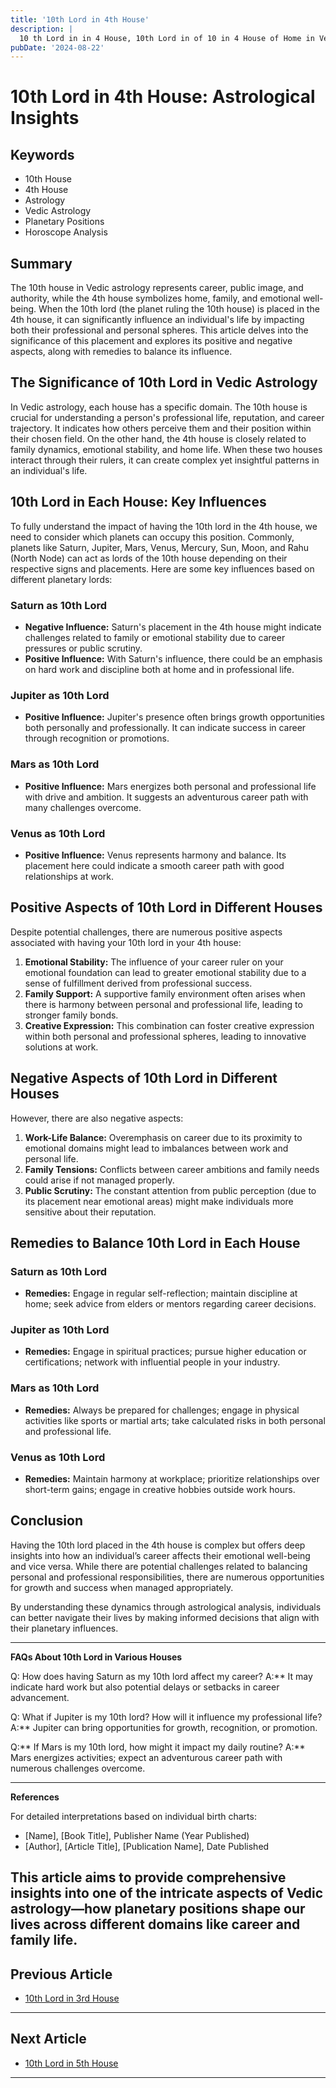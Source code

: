 ```yaml
---
title: '10th Lord in 4th House'
description: |
  10 th Lord in in 4 House, 10th Lord in of 10 in 4 House of Home in Vedic astrology
pubDate: '2024-08-22'
---
```


# 10th Lord in 4th House: Astrological Insights

## Keywords
- 10th House
- 4th House
- Astrology
- Vedic Astrology
- Planetary Positions
- Horoscope Analysis

## Summary
The 10th house in Vedic astrology represents career, public image, and authority, while the 4th house symbolizes home, family, and emotional well-being. When the 10th lord (the planet ruling the 10th house) is placed in the 4th house, it can significantly influence an individual's life by impacting both their professional and personal spheres. This article delves into the significance of this placement and explores its positive and negative aspects, along with remedies to balance its influence.

## The Significance of 10th Lord in Vedic Astrology
In Vedic astrology, each house has a specific domain. The 10th house is crucial for understanding a person's professional life, reputation, and career trajectory. It indicates how others perceive them and their position within their chosen field. On the other hand, the 4th house is closely related to family dynamics, emotional stability, and home life. When these two houses interact through their rulers, it can create complex yet insightful patterns in an individual's life.

## 10th Lord in Each House: Key Influences
To fully understand the impact of having the 10th lord in the 4th house, we need to consider which planets can occupy this position. Commonly, planets like Saturn, Jupiter, Mars, Venus, Mercury, Sun, Moon, and Rahu (North Node) can act as lords of the 10th house depending on their respective signs and placements. Here are some key influences based on different planetary lords:

### Saturn as 10th Lord
- **Negative Influence:** Saturn's placement in the 4th house might indicate challenges related to family or emotional stability due to career pressures or public scrutiny.
- **Positive Influence:** With Saturn's influence, there could be an emphasis on hard work and discipline both at home and in professional life.

### Jupiter as 10th Lord
- **Positive Influence:** Jupiter's presence often brings growth opportunities both personally and professionally. It can indicate success in career through recognition or promotions.
  
### Mars as 10th Lord
- **Positive Influence:** Mars energizes both personal and professional life with drive and ambition. It suggests an adventurous career path with many challenges overcome.

### Venus as 10th Lord
- **Positive Influence:** Venus represents harmony and balance. Its placement here could indicate a smooth career path with good relationships at work.

## Positive Aspects of 10th Lord in Different Houses
Despite potential challenges, there are numerous positive aspects associated with having your 10th lord in your 4th house:

1. **Emotional Stability:** The influence of your career ruler on your emotional foundation can lead to greater emotional stability due to a sense of fulfillment derived from professional success.
2. **Family Support:** A supportive family environment often arises when there is harmony between personal and professional life, leading to stronger family bonds.
3. **Creative Expression:** This combination can foster creative expression within both personal and professional spheres, leading to innovative solutions at work.

## Negative Aspects of 10th Lord in Different Houses
However, there are also negative aspects:

1. **Work-Life Balance:** Overemphasis on career due to its proximity to emotional domains might lead to imbalances between work and personal life.
2. **Family Tensions:** Conflicts between career ambitions and family needs could arise if not managed properly.
3. **Public Scrutiny:** The constant attention from public perception (due to its placement near emotional areas) might make individuals more sensitive about their reputation.

## Remedies to Balance 10th Lord in Each House

### Saturn as 10th Lord
- **Remedies:** Engage in regular self-reflection; maintain discipline at home; seek advice from elders or mentors regarding career decisions.
  
### Jupiter as 10th Lord
- **Remedies:** Engage in spiritual practices; pursue higher education or certifications; network with influential people in your industry.

### Mars as 10th Lord
- **Remedies:** Always be prepared for challenges; engage in physical activities like sports or martial arts; take calculated risks in both personal and professional life.

### Venus as 10th Lord
 - **Remedies:** Maintain harmony at workplace; prioritize relationships over short-term gains; engage in creative hobbies outside work hours.

## Conclusion
Having the 10th lord placed in the 4th house is complex but offers deep insights into how an individual’s career affects their emotional well-being and vice versa. While there are potential challenges related to balancing personal and professional responsibilities, there are numerous opportunities for growth and success when managed appropriately.

By understanding these dynamics through astrological analysis, individuals can better navigate their lives by making informed decisions that align with their planetary influences.

---

**FAQs About 10th Lord in Various Houses**

Q: How does having Saturn as my 10th lord affect my career?
A:** It may indicate hard work but also potential delays or setbacks in career advancement.

Q: What if Jupiter is my 10th lord? How will it influence my professional life?
A:** Jupiter can bring opportunities for growth, recognition, or promotion.

Q:** If Mars is my 10th lord, how might it impact my daily routine?
A:** Mars energizes activities; expect an adventurous career path with numerous challenges overcome.

---

**References**

For detailed interpretations based on individual birth charts:
- [Name], [Book Title], Publisher Name (Year Published)
- [Author], [Article Title], [Publication Name], Date Published

This article aims to provide comprehensive insights into one of the intricate aspects of Vedic astrology—how planetary positions shape our lives across different domains like career and family life.
---

## Previous Article
- [10th Lord in 3rd House](/blogs-md/1010_10th_Lord_in_all_Houses/101003_10th_Lord_in_3rd_House.md)

---

## Next Article
- [10th Lord in 5th House](/blogs-md/1010_10th_Lord_in_all_Houses/101005_10th_Lord_in_5th_House.md)

---
